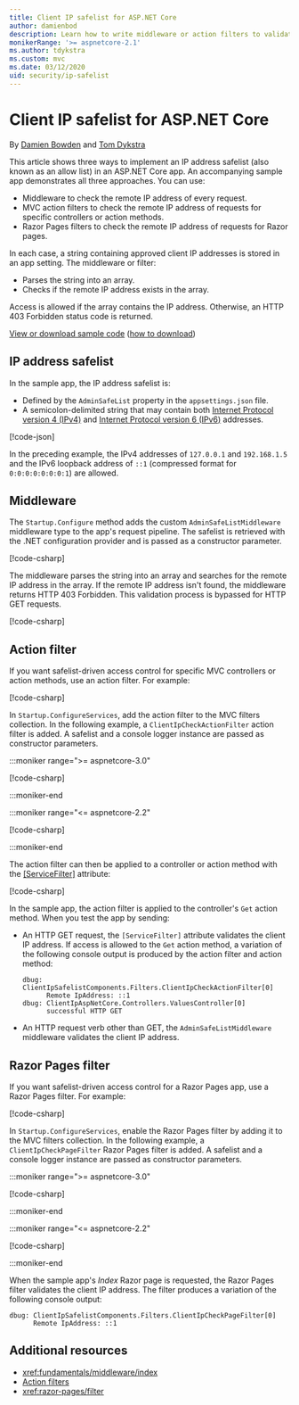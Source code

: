 ```yaml
---
title: Client IP safelist for ASP.NET Core
author: damienbod
description: Learn how to write middleware or action filters to validate remote IP addresses against a list of approved IP addresses.
monikerRange: '>= aspnetcore-2.1'
ms.author: tdykstra
ms.custom: mvc
ms.date: 03/12/2020
uid: security/ip-safelist
---
```

# Client IP safelist for ASP.NET Core

By [Damien Bowden](https://github.com/damienbod) and [Tom Dykstra](https://github.com/tdykstra)
 
This article shows three ways to implement an IP address safelist (also known as an allow list) in an ASP.NET Core app. An accompanying sample app demonstrates all three approaches. You can use:

* Middleware to check the remote IP address of every request.
* MVC action filters to check the remote IP address of requests for specific controllers or action methods.
* Razor Pages filters to check the remote IP address of requests for Razor pages.

In each case, a string containing approved client IP addresses is stored in an app setting. The middleware or filter:

* Parses the string into an array. 
* Checks if the remote IP address exists in the array.

Access is allowed if the array contains the IP address. Otherwise, an HTTP 403 Forbidden status code is returned.

[View or download sample code](https://github.com/dotnet/AspNetCore.Docs/tree/main/aspnetcore/security/ip-safelist/samples) ([how to download](xref:index#how-to-download-a-sample))

## IP address safelist

In the sample app, the IP address safelist is:

* Defined by the `AdminSafeList` property in the `appsettings.json` file.
* A semicolon-delimited string that may contain both [Internet Protocol version 4 (IPv4)](https://wikipedia.org/wiki/IPv4) and [Internet Protocol version 6 (IPv6)](https://wikipedia.org/wiki/IPv6) addresses.

[!code-json[](ip-safelist/samples/3.x/ClientIpAspNetCore/appsettings.json?range=1-3&highlight=2)]

In the preceding example, the IPv4 addresses of `127.0.0.1` and `192.168.1.5` and the IPv6 loopback address of `::1` (compressed format for `0:0:0:0:0:0:0:1`) are allowed.

## Middleware

The `Startup.Configure` method adds the custom `AdminSafeListMiddleware` middleware type to the app's request pipeline. The safelist is retrieved with the .NET configuration provider and is passed as a constructor parameter.

[!code-csharp[](ip-safelist/samples/3.x/ClientIpAspNetCore/Startup.cs?name=snippet_ConfigureAddMiddleware)]

The middleware parses the string into an array and searches for the remote IP address in the array. If the remote IP address isn't found, the middleware returns HTTP 403 Forbidden. This validation process is bypassed for HTTP GET requests.

[!code-csharp[](ip-safelist/samples/Shared/ClientIpSafelistComponents/Middlewares/AdminSafeListMiddleware.cs?name=snippet_ClassOnly)]

## Action filter

If you want safelist-driven access control for specific MVC controllers or action methods, use an action filter. For example:

[!code-csharp[](ip-safelist/samples/Shared/ClientIpSafelistComponents/Filters/ClientIpCheckActionFilter.cs?name=snippet_ClassOnly)]

In `Startup.ConfigureServices`, add the action filter to the MVC filters collection. In the following example, a `ClientIpCheckActionFilter` action filter is added. A safelist and a console logger instance are passed as constructor parameters.

:::moniker range=">= aspnetcore-3.0"

[!code-csharp[](ip-safelist/samples/3.x/ClientIpAspNetCore/Startup.cs?name=snippet_ConfigureServicesActionFilter)]

:::moniker-end

:::moniker range="<= aspnetcore-2.2"

[!code-csharp[](ip-safelist/samples/2.x/ClientIpAspNetCore/Startup.cs?name=snippet_ConfigureServicesActionFilter)]

:::moniker-end

The action filter can then be applied to a controller or action method with the [[ServiceFilter]](xref:Microsoft.AspNetCore.Mvc.ServiceFilterAttribute) attribute:

[!code-csharp[](ip-safelist/samples/3.x/ClientIpAspNetCore/Controllers/ValuesController.cs?name=snippet_ActionFilter&highlight=1)]

In the sample app, the action filter is applied to the controller's `Get` action method. When you test the app by sending:

* An HTTP GET request, the `[ServiceFilter]` attribute validates the client IP address. If access is allowed to the `Get` action method, a variation of the following console output is produced by the action filter and action method:

    ```
    dbug: ClientIpSafelistComponents.Filters.ClientIpCheckActionFilter[0]
          Remote IpAddress: ::1
    dbug: ClientIpAspNetCore.Controllers.ValuesController[0]
          successful HTTP GET    
    ```

* An HTTP request verb other than GET, the `AdminSafeListMiddleware` middleware validates the client IP address.

## Razor Pages filter

If you want safelist-driven access control for a Razor Pages app, use a Razor Pages filter. For example:

[!code-csharp[](ip-safelist/samples/Shared/ClientIpSafelistComponents/Filters/ClientIpCheckPageFilter.cs?name=snippet_ClassOnly)]

In `Startup.ConfigureServices`, enable the Razor Pages filter by adding it to the MVC filters collection. In the following example, a `ClientIpCheckPageFilter` Razor Pages filter is added. A safelist and a console logger instance are passed as constructor parameters.

:::moniker range=">= aspnetcore-3.0"

[!code-csharp[](ip-safelist/samples/3.x/ClientIpAspNetCore/Startup.cs?name=snippet_ConfigureServicesPageFilter)]

:::moniker-end

:::moniker range="<= aspnetcore-2.2"

[!code-csharp[](ip-safelist/samples/2.x/ClientIpAspNetCore/Startup.cs?name=snippet_ConfigureServicesPageFilter)]

:::moniker-end

When the sample app's *Index* Razor page is requested, the Razor Pages filter validates the client IP address. The filter produces a variation of the following console output:

```
dbug: ClientIpSafelistComponents.Filters.ClientIpCheckPageFilter[0]
      Remote IpAddress: ::1
```

## Additional resources

* <xref:fundamentals/middleware/index>
* [Action filters](xref:mvc/controllers/filters#action-filters)
* <xref:razor-pages/filter>
